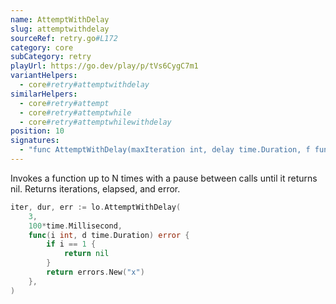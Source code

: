 ```yaml
---
name: AttemptWithDelay
slug: attemptwithdelay
sourceRef: retry.go#L172
category: core
subCategory: retry
playUrl: https://go.dev/play/p/tVs6CygC7m1
variantHelpers:
  - core#retry#attemptwithdelay
similarHelpers:
  - core#retry#attempt
  - core#retry#attemptwhile
  - core#retry#attemptwhilewithdelay
position: 10
signatures:
  - "func AttemptWithDelay(maxIteration int, delay time.Duration, f func(index int, duration time.Duration) error) (int, time.Duration, error)"
---
```


Invokes a function up to N times with a pause between calls until it returns nil. Returns iterations, elapsed, and error.

```go
iter, dur, err := lo.AttemptWithDelay(
    3,
    100*time.Millisecond,
    func(i int, d time.Duration) error {
        if i == 1 {
            return nil
        }
        return errors.New("x")
    },
)
```


